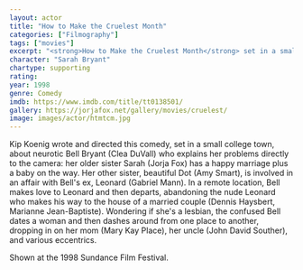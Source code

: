 ```yaml
---
layout: actor
title: "How to Make the Cruelest Month"
categories: ["Filmography"]
tags: ["movies"]
excerpt: "<strong>How to Make the Cruelest Month</strong> set in a small college town, about neurotic Bell Bryant who explains her problems directly to the camera."
character: "Sarah Bryant"
chartype: supporting
rating:
year: 1998
genre: Comedy
imdb: https://www.imdb.com/title/tt0138501/
gallery: https://jorjafox.net/gallery/movies/cruelest/
image: images/actor/htmtcm.jpg
---
```


Kip Koenig wrote and directed this comedy, set in a small college town, about neurotic Bell Bryant (Clea DuVall) who explains her problems directly to the camera: her older sister Sarah (Jorja Fox) has a happy marriage plus a baby on the way. Her other sister, beautiful Dot (Amy Smart), is involved in an affair with Bell's ex, Leonard (Gabriel Mann). In a remote location, Bell makes love to Leonard and then departs, abandoning the nude Leonard who makes his way to the house of a married couple (Dennis Haysbert, Marianne Jean-Baptiste). Wondering if she's a lesbian, the confused Bell dates a woman and then dashes around from one place to another, dropping in on her mom (Mary Kay Place), her uncle (John David Souther), and various eccentrics.

Shown at the 1998 Sundance Film Festival.
